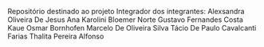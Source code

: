 Repositório destinado ao projeto Integrador dos integrantes:
Alexsandra Oliveira De Jesus
Ana Karolini Bloemer Norte
Gustavo Fernandes Costa
Kaue Osmar Bornhofen
Marcelo De Oliveira Silva
Tácio De Paulo Cavalcanti Farias
Thalita Pereira Alfonso

